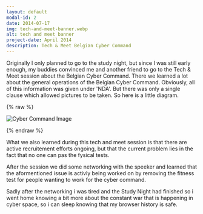 ```yaml
---
layout: default
modal-id: 2
date: 2014-07-17
img: tech-and-meet-banner.webp
alt: tech and meet banner
project-date: April 2014
description: Tech & Meet Belgian Cyber Command
---
```


Originally I only planned to go to the study night, but since I was still early enough, my buddies convinced me and another friend to go to the Tech & Meet session about the Belgian Cyber Command. There we learned a lot about the general operations of the Belgian Cyber Command. Obviously, all of this information was given under 'NDA'. But there was only a single clause which allowed pictures to be taken. So here is a little diagram.


{% raw %}

<div class="centered-bordered-image">
  <img src="img/blog/Cyber_Command_samenwerking.webp" alt="Cyber Command Image" />
</div>

{% endraw %}

What we also learned during this tech and meet session is that there are active recruitement efforts ongoing, but that the current problem lies in the fact that no one can pas the fysical tests.

After the session we did some networking with the speeker and learned that the aformentioned issue is activly being worked on by removing the fitness test for people wanting to work for the cyber command.

Sadly after the networking i was tired and the Study Night had finished so i went home knowing a bit more about the constant war that is happening in cyber space, so i can sleep knowing that my browser history is safe.
